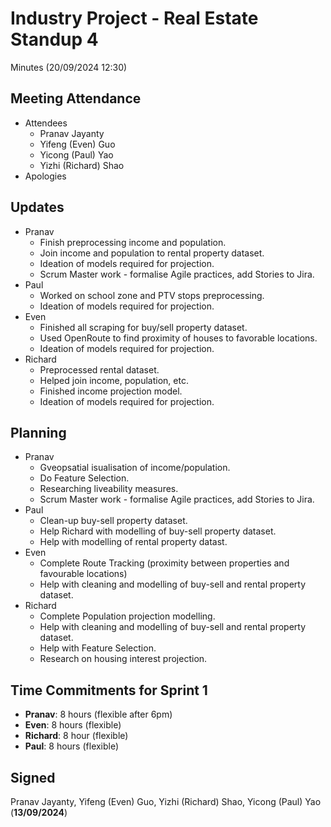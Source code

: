 # Industry Project - Real Estate Standup 4
Minutes (20/09/2024 12:30)
## Meeting Attendance
- Attendees
  - Pranav Jayanty
  - Yifeng (Even) Guo
  - Yicong (Paul) Yao
  - Yizhi (Richard) Shao
- Apologies
## Updates
- Pranav
  - Finish preprocessing income and population.
  - Join income and population to rental property dataset.
  - Ideation of models required for projection.
  - Scrum Master work - formalise Agile practices, add Stories to Jira.
- Paul
  - Worked on school zone and PTV stops preprocessing.
  - Ideation of models required for projection.
- Even
  - Finished all scraping for buy/sell property dataset.
  - Used OpenRoute to find proximity of houses to favorable locations.
  - Ideation of models required for projection.
- Richard
  - Preprocessed rental dataset.
  - Helped join income, population, etc.
  - Finished income projection model.
  - Ideation of models required for projection.
## Planning
- Pranav
  - Gveopsatial isualisation of income/population.
  - Do Feature Selection.
  - Researching liveability measures.
  - Scrum Master work - formalise Agile practices, add Stories to Jira.
- Paul
  - Clean-up buy-sell property dataset.
  - Help Richard with modelling of buy-sell property dataset.
  - Help with modelling of rental property datast.
- Even
  - Complete Route Tracking (proximity between properties and favourable locations)
  - Help with cleaning and modelling of buy-sell and rental property dataset.
- Richard
  - Complete Population projection modelling.
  - Help with cleaning and modelling of buy-sell and rental property dataset.
  - Help with Feature Selection.
  - Research on housing interest projection.
## Time Commitments for Sprint 1
- **Pranav**: 8 hours (flexible after 6pm)
- **Even**: 8 hours (flexible)
- **Richard**: 8 hour (flexible)
- **Paul**: 8 hours (flexible)
## Signed
Pranav Jayanty, Yifeng (Even) Guo, Yizhi (Richard) Shao, Yicong (Paul) Yao (**13/09/2024**)
